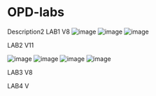 # OPD-labs
 Description2
 LAB1 V8
![image](https://github.com/Alanyle/OPD-labs/assets/162821077/4c61710a-7a9b-472b-b225-c42b126e86ca)
![image](https://github.com/Alanyle/OPD-labs/assets/162821077/1370e3a4-7cc2-4e28-8bc6-0101ef597b00)
![image](https://github.com/Alanyle/OPD-labs/assets/162821077/0ed7eaa3-e467-4a4c-814b-99fe031f8882)

LAB2 V11 

![image](https://github.com/Alanyle/OPD-labs/assets/162821077/e3af859e-49e1-4c4d-8100-48289c88b4d9)
![image](https://github.com/Alanyle/OPD-labs/assets/162821077/dedc0221-1edf-4744-a90f-54fac7689af9)
![image](https://github.com/Alanyle/OPD-labs/assets/162821077/e2e7deeb-a121-4161-bf62-ce42e0e1aab3)
![image](https://github.com/Alanyle/OPD-labs/assets/162821077/c6c1b981-6838-4185-b6fa-e7f9b083728e)

LAB3 V8


LAB4 V
